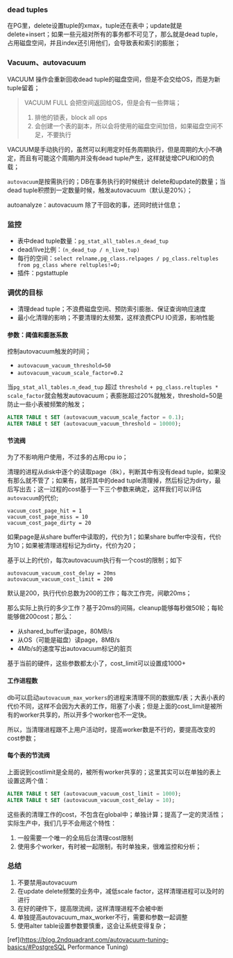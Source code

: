 ### dead tuples

在PG里，delete设置tuple的xmax，tuple还在表中；update就是delete+insert；如果一些元祖对所有的事务都不可见了，那么就是dead tuple，占用磁盘空间，并且index还引用他们，会导致表和索引的膨胀；

### Vacuum、autovacuum

VACUUM 操作会重新回收dead tuple的磁盘空间，但是不会交给OS，而是为新tuple留着；

> VACUUM FULL 会把空间返回给OS，但是会有一些弊端；
>
> 1. 排他的锁表，block all ops
> 2. 会创建一个表的副本，所以会将使用的磁盘空间加倍，如果磁盘空间不足，不要执行

VACUUM是手动执行的，虽然可以利用定时任务周期执行，但是周期的大小不确定，而且有可能这个周期内并没有dead tuple产生，这样就徒增CPU和IO的负载；

`autovacuum`是按需执行的；DB在事务执行的时候统计 delete和update的数量；当dead tuple积攒到一定数量时候，触发autovacuum（默认是20%）；

autoanalyze：autovacuum 除了干回收的事，还同时统计信息；

### 监控

+ 表中dead tuple数量：`pg_stat_all_tables.n_dead_tup`
+ dead/live比例：`(n_dead_tup / n_live_tup)`
+ 每行的空间：`select relname,pg_class.relpages / pg_class.reltuples from pg_class where reltuples!=0;`
+ 插件：pgstattuple

### 调优的目标

+ 清理dead tuple；不浪费磁盘空间、预防索引膨胀、保证查询响应速度
+ 最小化清理的影响；不要清理的太频繁，这样浪费CPU IO资源，影响性能

#### 参数：阈值和膨胀系数

控制autovacuum触发的时间；

+ `autovacuum_vacuum_threshold=50`
+ `autovacuum_vacuum_scale_factor=0.2`

当`pg_stat_all_tables.n_dead_tup` 超过 `threshold + pg_class.reltuples * scale_factor`就会触发autovacuum；表膨胀超过20%就触发，threshold=50是防止一些小表被频繁的触发；

```sql
ALTER TABLE t SET (autovacuum_vacuum_scale_factor = 0.1);
ALTER TABLE t SET (autovacuum_vacuum_threshold = 10000);
```

#### 节流阀

为了不影响用户使用，不过多的占用cpu io；

清理的进程从disk中逐个的读取page（8k），判断其中有没有dead tuple，如果没有那么就不管了；如果有，就将其中的dead tuple清理掉，然后标记为dirty，最后写出去；这一过程的cost基于一下三个参数来确定，这样我们可以评估`autovacuum`的代价;

```
vacuum_cost_page_hit = 1
vacuum_cost_page_miss = 10
vacuum_cost_page_dirty = 20
```

如果page是从share buffer中读取的，代价为1；如果share buffer中没有，代价为10；如果被清理进程标记为dirty，代价为20；

基于以上的代价，每次autovacuum执行有一个cost的限制；如下

```
autovacuum_vacuum_cost_delay = 20ms
autovacuum_vacuum_cost_limit = 200
```

默认是200，执行代价总数为200的工作；每次工作完，间歇20ms；

那么实际上执行的多少工作？基于20ms的间隔，cleanup能够每秒做50轮；每轮能够做200cost；那么：

+ 从shared_buffer读page，80MB/s 
+ 从OS（可能是磁盘）读page，8MB/s
+ 4Mb/s的速度写出autovacuum标记的脏页

基于当前的硬件，这些参数都太小了，cost_limit可以设置成1000+

#### 工作进程数

db可以启动`autovacuum_max_workers`的进程来清理不同的数据库/表；大表小表的代价不同，这样不会因为大表的工作，阻塞了小表；但是上面的cost_limit是被所有的worker共享的，所以开多个worker也不一定快。

所以，当清理进程跟不上用户活动时，提高worker数是不行的，要提高改变的cost参数；

#### 每个表的节流阀

上面说到costlimit是全局的，被所有worker共享的；这里其实可以在单独的表上设置这两个值：

```sql
ALTER TABLE t SET (autovacuum_vacuum_cost_limit = 1000);
ALTER TABLE t SET (autovacuum_vacuum_cost_delay = 10);
```

这些表的清理工作的cost，不包含在global中；单独计算；提高了一定的灵活性；实际生产中，我们几乎不会用这个特性：

1. 一般需要一个唯一的全局后台清理cost限制
2. 使用多个worker，有时被一起限制，有时单独来，很难监控和分析；

### 总结

1. 不要禁用autovacuum
2. 在update delete频繁的业务中，减低scale factor，这样清理进程可以及时的进行
3. 在好的硬件下，提高限流阀，这样清理进程不会被中断
4. 单独提高autovacuum_max_worker不行，需要和参数一起调整
5. 使用alter table设置参数要慎重，这会让系统变得复杂；

[ref](https://blog.2ndquadrant.com/autovacuum-tuning-basics/#PostgreSQL Performance Tuning)